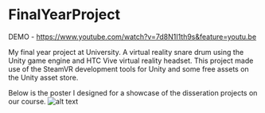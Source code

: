 # FinalYearProject
DEMO - https://www.youtube.com/watch?v=7d8N1I1th9s&feature=youtu.be

My final year project at University. A virtual reality snare drum using the Unity game engine and HTC Vive virtual reality headset.
This project made use of the SteamVR development tools for Unity and some free assets on the Unity asset store.

Below is the poster I designed for a showcase of the disseration projects on our course.
![alt text](https://i.imgur.com/gUpM3dC.png)

